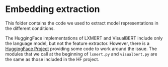 # Embedding extraction

This folder contains the code we used to extract model representations in the different conditions.

The HuggingFace implementations of LXMERT and VisualBERT include only the language model, but not the feature extractor. However, there is a [HuggingFace Project](https://github.com/huggingface/transformers-research-projects/tree/main/lxmert) providing some code to work around the issue. The modules that we call at the beginning of `lxmert.py` and `visualbert.py` are the same as those included in the HF project.